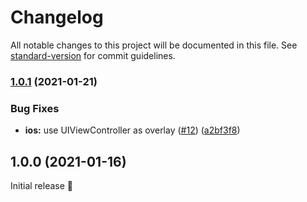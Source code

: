 # Changelog

All notable changes to this project will be documented in this file. See [standard-version](https://github.com/conventional-changelog/standard-version) for commit guidelines.

### [1.0.1](https://github.com/capacitor-community/privacy-screen/compare/v1.0.0...v1.0.1) (2021-01-21)


### Bug Fixes

* **ios:** use UIViewController as overlay ([#12](https://github.com/capacitor-community/privacy-screen/issues/12)) ([a2bf3f8](https://github.com/capacitor-community/privacy-screen/commit/a2bf3f8397991dd21f96b351384db6acc3226dc7))

## 1.0.0 (2021-01-16)

Initial release 🎉
